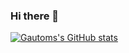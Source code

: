 ### Hi there 👋

[![Gautoms's GitHub stats](https://github-readme-stats.vercel.app/api?username=gautom5987&show_icons=true)](https://github.com/gautom5987)
<br>
<!-- <img align="center" src="https://github-readme-stats.vercel.app/api?username=gautom5987&show_icons=true" /> -->


<!--
**gautom5987/gautom5987** is a ✨ _special_ ✨ repository because its `README.md` (this file) appears on your GitHub profile.

Here are some ideas to get you started:

- 🔭 I’m currently working on ...
- 🌱 I’m currently learning ...
- 👯 I’m looking to collaborate on ...
- 🤔 I’m looking for help with ...
- 💬 Ask me about ...
- 📫 How to reach me: ...
- 😄 Pronouns: ...
- ⚡ Fun fact: ...
-->
